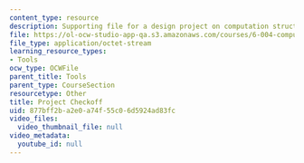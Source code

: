 ```yaml
---
content_type: resource
description: Supporting file for a design project on computation structures.
file: https://ol-ocw-studio-app-qa.s3.amazonaws.com/courses/6-004-computation-structures-spring-2009/877bff2ba2e0a74f55c06d5924ad83fc_projcheckoff.bin
file_type: application/octet-stream
learning_resource_types:
- Tools
ocw_type: OCWFile
parent_title: Tools
parent_type: CourseSection
resourcetype: Other
title: Project Checkoff
uid: 877bff2b-a2e0-a74f-55c0-6d5924ad83fc
video_files:
  video_thumbnail_file: null
video_metadata:
  youtube_id: null
---
```

